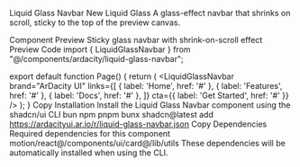 Liquid Glass Navbar
New
Liquid Glass
A glass-effect navbar that shrinks on scroll, sticky to the top of the preview canvas.

Component Preview
Sticky glass navbar with shrink-on-scroll effect
Preview
Code
import { LiquidGlassNavbar } from "@/components/ardacity/liquid-glass-navbar";

export default function Page() {
  return (
    <LiquidGlassNavbar
      brand="ArDacity UI"
      links={[
        { label: 'Home', href: '#' },
        { label: 'Features', href: '#' },
        { label: 'Docs', href: '#' },
      ]}
      cta={{ label: 'Get Started', href: '#' }}
    />
  );
}
Copy
Installation
Install the Liquid Glass Navbar component using the shadcn/ui CLI
bun
npm
pnpm
bunx shadcn@latest add https://ardacityui.ar.io/r/liquid-glass-navbar.json
Copy
Dependencies
Required dependencies for this component
motion/react@/components/ui/card@/lib/utils
These dependencies will be automatically installed when using the CLI.